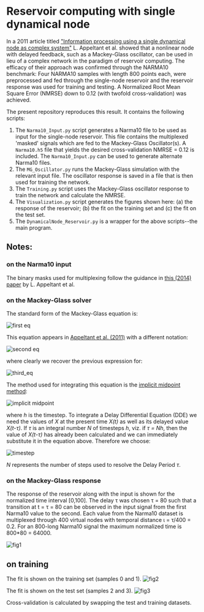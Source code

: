 # Reservoir computing with single dynamical node
In a 2011 article titled ["Information processing using a single dynamical node as complex system"](https://www.nature.com/articles/ncomms1476) L. Appeltant et al. showed that a nonlinear node with delayed feedback, such as a Mackey-Glass oscillator, can be used in lieu of a complex network in the paradigm of reservoir computing. The efficacy of their approach was confirmed through the NARMA10 benchmark: Four NARMA10 samples with length 800 points each, were preprocessed and fed through the single-node reservoir and the reservoir response was used for training and testing. A Normalized Root Mean Square Error (NMRSE) down to 0.12 (with twofold cross-validation) was achieved.

The present repository reproduces this result. It contains the following scripts: 
1. The `Narma10_Input.py` script generates a Narma10 file to be used as input for the single-node reservoir. This file contains the multiplexed 'masked' signals which are fed to the Mackey-Glass Oscillator(s). A `Narma10.h5` file that yields the desired cross-validation NMRSE = 0.12 is included. The `Narma10_Input.py` can be used to generate alternate Narma10 files.
2. The `MG_Oscillator.py` runs the Mackey-Glass simulation with the relevant input file. The oscillator response is saved in a file that is then used for training the network.
3. The `Training.py` script uses the Mackey-Glass oscillator response to train the network and calculate the NMRSE.
4. The `Visualization.py` script generates the figures shown here: (a) the response of the reservoir; (b) the fit on the training set and (c) the fit on the test set.
5. The `DynamicalNode_Reservoir.py` is a wrapper for the above scripts--the main program.

## Notes:

### on the Narma10 input
The binary masks used for multiplexing follow the guidance in [this (2014) paper](https://www.nature.com/articles/srep03629) by L. Appeltant et al.

### on the Mackey-Glass solver
The standard form of the Mackey-Glass equation is:

![first eq](https://latex.codecogs.com/gif.latex?\bg_white&space;\large&space;\frac{dx}{dt}&space;=&space;\beta&space;\frac{x(t-\tau)}{1&plus;[x(t-\tau)]^p}-\gamma&space;x(t),\quad\text{with}\quad\gamma,\beta,p>0)

This equation appears in [Appeltant et al. (2011)](https://www.nature.com/articles/ncomms1476) with a different notation:

![second eq](https://latex.codecogs.com/gif.latex?\bg_white&space;\large&space;\dot{X}(t)=&space;-X(t)&plus;\frac{\eta\cdot[X(t-\tau)&plus;\zeta&space;J(t)]}{1&plus;[X(t-\tau)&plus;\zeta&space;J(t)]^p})

where clearly we recover the previous expression for:

![third_eq](https://latex.codecogs.com/gif.latex?\bg_white&space;\large&space;\gamma&space;=1,&space;\beta&space;=&space;\eta,\quad\text{and}&space;\quad&space;x(t-\tau)&space;\rightarrow&space;X(t-\tau)&plus;\zeta&space;J(t))

The method used for integrating this equation is the [implicit midpoint method](https://en.wikipedia.org/wiki/Midpoint_method):

![implicit midpoint](https://latex.codecogs.com/gif.latex?\bg_white&space;\large&space;\Bigl(1&plus;\frac{h}{2}\Bigr)X_{n&plus;1}=&space;\Bigl(1-\frac{h}{2}\Bigr)X_n&space;&plus;\frac{\eta\Bigl[X(t_n&plus;\frac{h}{2}-\tau)&plus;\zeta&space;J(t_n&plus;\frac{h}{2})\Bigr]}{1&plus;\Bigl[X(t_n&plus;\frac{h}{2}-\tau)&plus;\zeta&space;J(t_n&plus;\frac{h}{2})\Bigr]^p})

where _h_ is the timestep. To integrate a Delay Differential Equation (DDE) we need the values of _X_ at the present time _X(t)_ as well as its delayed value _X(t-&#964;)_. If _&#964;_ is an integral number _N_ of timesteps _h_, viz. if _&#964; = Nh_, then the value of _X(t-&#964;)_ has already been calculated and we can immediately substitute it in the equation above. Therefore we choose:

![timestep](https://latex.codecogs.com/gif.latex?\bg_white&space;\large&space;h&space;=&space;\frac{2\tau}{2N&plus;1}\Rightarrow&space;t_n&plus;\frac{h}{2}-\tau&space;=&space;t_n-Nh)

_N_ represents the number of steps used to resolve the Delay Period _&#964;_.

### on the Mackey-Glass response

The response of the reservoir along with the input is shown for the normalized time interval [0,100]. The delay &#964; was chosen &#964; = 80 such that a transition at t = &#964; = 80 can be observed in the input signal from the first Narma10 value to the second. Each value from the Narma10 dataset is multiplexed through 400 virtual nodes with temporal distance	&#953; = &#964;/400 = 0.2. For an 800-long Narma10 signal the maximum normalized time is 800*80 = 64000.

![fig1](https://github.com/mtzoufras/Reservoir_computing_with_a_single_dynamical_node/blob/master/Reservoir_Response.png?raw=true)

## on training

The fit is shown on the training set (samples 0 and 1). 
![fig2](https://github.com/mtzoufras/Reservoir_computing_with_a_single_dynamical_node/blob/master/Train_Dataset.png?raw=true)

The fit is shown on the test set (samples 2 and 3).
![fig3](https://github.com/mtzoufras/Reservoir_computing_with_a_single_dynamical_node/blob/master/Test_Dataset.png?raw=true)

Cross-validation is calculated by swapping the test and training datasets.
